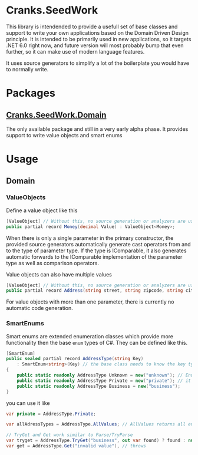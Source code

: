 # Cranks.SeedWork

This library is intendended to provide a usefull set of base classes and support to write your own applications based on the Domain Driven Design principle.
It is intended to be primarily used in new applications, so it targets .NET 6.0 right now, and future version will most probably bump that even further, so it can make use of modern language features.

It uses source generators to simplify a lot of the boilerplate you would have to normally write. 

# Packages
## [Cranks.SeedWork.Domain](https://www.nuget.org/packages/Cranks.SeedWork.Domain/)
The only available package and still in a very early alpha phase. It provides support to write value objects and smart enums

# Usage
## Domain
### ValueObjects
Define a value object like this
```csharp
[ValueObject] // Without this, no source generation or analyzers are used.
public partial record Money(decimal Value) : ValueObject<Money>;
```
When there is only a single parameter in the primary constructor, the provided source generators automatically generate cast operators from and to the type of parameter type.
If the type is IComparable, it also generates automatic forwards to the IComparable implementation of the parameter type as well as comparison operators.

Value objects can also have multiple values
```csharp
[ValueObject] // Without this, no source generation or analyzers are used.
public partial record Address(string street, string zipcode, string city) : ValueObject<Address>;
```

For value objects with more than one parameter, there is currently no automatic code generation.

### SmartEnums
Smart enums are extended enumeration classes which provide more functionality then the base `enum` types of C#. They can be defined like this.
```csharp
[SmartEnum]
public sealed partial record AddressType(string Key)
    : SmartEnum<string>(Key) // the base class needs to know the key type of the enumeration
{
    public static readonly AddressType Unknown = new("unknown"); // Enum instances need to be public static readonly
    public static readonly AddressType Private = new("private"); // it's recommended not to use nameof here, since it will limit you from renaming the enums
    public static readonly AddressType Business = new("business");
}
```

you can use it like
```csharp
var private = AddressType.Private;

var allAdressTypes = AddressType.AllValues; // AllValues returns all enum instances

// TryGet and Get work similar to Parse/TryParse
var tryget = AddressType.TryGet("business", out var found) ? found : null;
var get = AddressType.Get("invalid value"), // throws

```